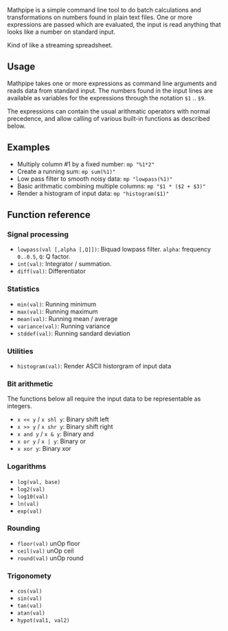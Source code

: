 
Mathpipe is a simple command line tool to do batch calculations and
transformations on numbers found in plain text files. One or more expressions
are passed which are evaluated, the input is read anything that looks like a
number on standard input.

Kind of like a streaming spreadsheet.

## Usage

Mathpipe takes one or more expressions as command line arguments and reads
data from standard input. The numbers found in the input lines are available
as variables for the expressions through the notation `$1` .. `$9`.

The expressions can contain the usual arithmatic operators with normal
precedence, and allow calling of various built-in functions as described below.


## Examples

- Multiply column #1 by a fixed number: `mp "%1*2"`
- Create a running sum: `mp sum(%1)"`
- Low pass filter to smooth noisy data: `mp "lowpass(%1)"`
- Basic arithmatic combining multiple columns: `mp "$1 * ($2 + $3)"`
- Render a histogram of input data: `mp "histogram($1)"`


## Function reference

### Signal processing

- `lowpass(val [,alpha [,Q]])`: Biquad lowpass filter. `alpha`: frequency `0..0.5`, `Q`: Q factor.
- `int(val)`: Integrator / summation.
- `diff(val)`: Differentiator

### Statistics

- `min(val)`: Running minimum
- `max(val)`: Running maximum
- `mean(val)`: Running mean / average
- `variance(val)`: Running variance
- `stddef(val)`: Running sandard deviation

### Utilities

- `histogram(val)`: Render ASCII historgram of input data

### Bit arithmetic

The functions below all require the input data to be representable
as integers.

- `x << y` / `x shl y`: Binary shift left
- `x >> y` / `x shr y`: Binary shift right
- `x and y` / `x & y`: Binary and
- `x or y` / `x | y`: Binary or
- `x xor y`: Binary xor

### Logarithms

- `log(val, base)`
- `log2(val)`
- `log10(val)`
- `ln(val)`
- `exp(val)`

### Rounding

- `floor(val)` unOp floor
- `ceil(val)` unOp ceil
- `round(val)` unOp round

### Trigonomety

- `cos(val)`
- `sin(val)`
- `tan(val)`
- `atan(val)`
- `hypot(val1, val2)`

